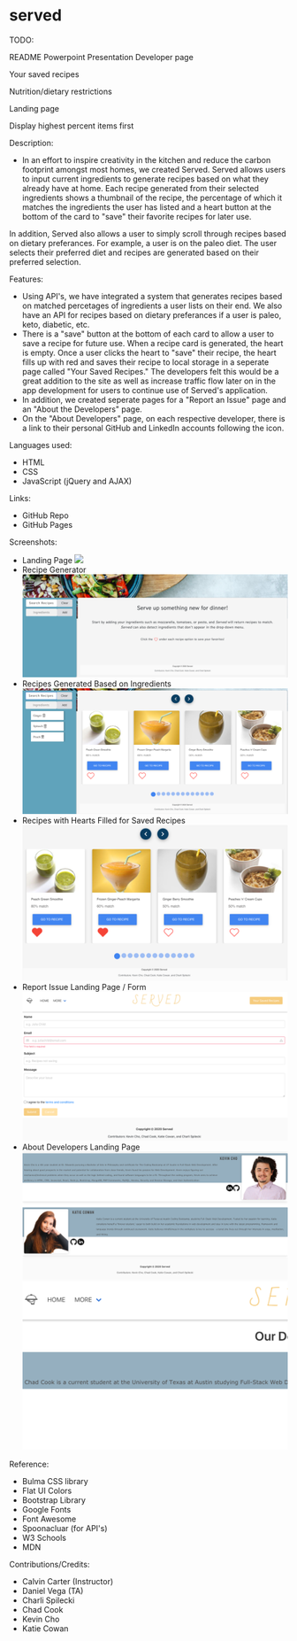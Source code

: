 # served

<!-- To create a branch:
$ git checkout -b theBranchName
To see all branches:
$ git branch
To switch in and out of different branches:
$ git Checkout      whatever branch you want to hop into


To push changes to your branch:

$ git add .
$ git commit -m ""
$ git push origin -u <branch-name>

Create pull request in Github


To add pulled code from main branch to different branch

$ git pull origin main

 Delete in github repository
    $ git push --delete origin <branch-name>
Delete locally
    $ git branch -D <branch-name>


<!-- 10 minutes
Elevator Pitch: One minute description, 1 minute
Concept: What is your user story? What was yourg motivation for development?, 2 minutes
Process: What techs were used? How were tasks broken down and assigned? What challenges did you encounter? What were your successes?, 3 minutes
Demo: Show it, 2 minutes
Directions for future Development, 2 minutes

10 minutes
-->

TODO:

README
Powerpoint Presentation
Developer page

Your saved recipes

Nutrition/dietary restrictions

Landing page

Display highest percent items first

Description:

- In an effort to inspire creativity in the kitchen and reduce the carbon footprint amongst most homes, we created Served. Served allows users to input current ingredients to generate recipes based on what they already have at home. Each recipe generated from their selected ingredients shows a thumbnail of the recipe, the percentage of which it matches the ingredients the user has listed and a heart button at the bottom of the card to "save" their favorite recipes for later use.

In addition, Served also allows a user to simply scroll through recipes based on dietary preferances. For example, a user is on the paleo diet. The user selects their preferred diet and recipes are generated based on their preferred selection.

Features:

- Using API's, we have integrated a system that generates recipes based on matched percetages of ingredients a user lists on their end. We also have an API for recipes based on dietary preferances if a user is paleo, keto, diabetic, etc.
- There is a "save" button at the bottom of each card to allow a user to save a recipe for future use. When a recipe card is generated, the heart is empty. Once a user clicks the heart to "save" their recipe, the heart fills up with red and saves their recipe to local storage in a seperate page called "Your Saved Recipes." The developers felt this would be a great addition to the site as well as increase traffic flow later on in the app development for users to continue use of Served's application.
- In addition, we created seperate pages for a "Report an Issue" page and an "About the Developers" page.
- On the "About Developers" page, on each respective developer, there is a link to their personal GitHub and LinkedIn accounts following the icon.

Languages used:

- HTML
- CSS
- JavaScript (jQuery and AJAX)

Links:

- GitHub Repo
- GitHub Pages

Screenshots:

- Landing Page
  <img src="img/Screenshots for ReadMe/MainLanding.png">
- Recipe Generator
  <img src="img/Screenshots for ReadMe/RecipeGenerator.png">
- Recipes Generated Based on Ingredients
  <img src="img/Screenshots for ReadMe/RecipesGenerated.png">
- Recipes with Hearts Filled for Saved Recipes
  <img src="img/Screenshots for ReadMe/HeartsFilled.png">
- Report Issue Landing Page / Form
  <img src="img/Screenshots for ReadMe/ReportIssueLanding.png">
- About Developers Landing Page
  <img src="img/Screenshots for ReadMe/DevelopersLanding.png">
  <img src="img/Screenshots for ReadMe/DeveloperPage.png">

Reference:

- Bulma CSS library
- Flat UI Colors
- Bootstrap Library
- Google Fonts
- Font Awesome
- Spoonacluar (for API's)
- W3 Schools
- MDN

Contributions/Credits:

- Calvin Carter (Instructor)
- Daniel Vega (TA)
- Charli Spilecki
- Chad Cook
- Kevin Cho
- Katie Cowan

